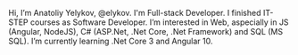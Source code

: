 Hi, I’m Anatoliy Yelykov, @elykov. I'm Full-stack Developer. I finished IT-STEP courses as Software Developer.
I’m interested in Web, aspecially in JS (Angular, NodeJS), C# (ASP.Net, .Net Core, .Net Framework) and SQL (MS SQL).
I’m currently learning .Net Core 3 and Angular 10.
